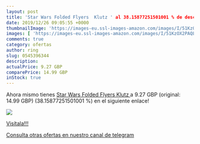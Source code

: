 ```yaml
---
layout: post
title: 'Star Wars Folded Flyers  Klutz ' al 38.15877251501001 % de descuento
date: 2019/12/26 09:05:55 +0000
thumbnailImage: 'https://images-eu.ssl-images-amazon.com/images/I/51KzOX2PAQL._SL200_.jpg'
images: [ 'https://images-eu.ssl-images-amazon.com/images/I/51KzOX2PAQL._SL200_.jpg' ]
comments: true
category: ofertas
author: ring
slug: 0545396344
description:
actualPrice: 9.27 GBP
comparePrice: 14.99 GBP
inStock: true
---
```


Ahora mismo tienes [Star Wars Folded Flyers  Klutz ](https://www.amazon.com/dp/0545396344/?tag=redken08-20) a 9.27 GBP (original: 14.99 GBP) (38.15877251501001 %) en el siguiente enlace!

[![](https://images-eu.ssl-images-amazon.com/images/I/51KzOX2PAQL._SL200_.jpg)](https://www.amazon.com/dp/0545396344/?tag=redken08-20)

[Visítala!!!](https://www.amazon.com/dp/0545396344/?tag=redken08-20)

[Consulta otras ofertas en nuestro canal de telegram](https://t.me/s/ofertas25)
